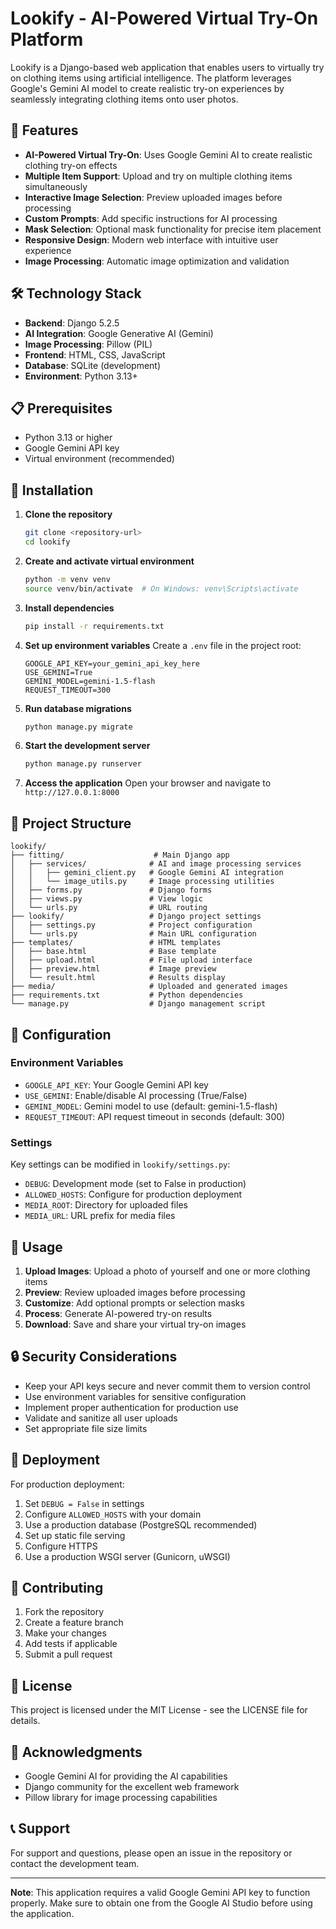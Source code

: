 # Lookify - AI-Powered Virtual Try-On Platform

Lookify is a Django-based web application that enables users to virtually try on clothing items using artificial intelligence. The platform leverages Google's Gemini AI model to create realistic try-on experiences by seamlessly integrating clothing items onto user photos.

## 🚀 Features

- **AI-Powered Virtual Try-On**: Uses Google Gemini AI to create realistic clothing try-on effects
- **Multiple Item Support**: Upload and try on multiple clothing items simultaneously
- **Interactive Image Selection**: Preview uploaded images before processing
- **Custom Prompts**: Add specific instructions for AI processing
- **Mask Selection**: Optional mask functionality for precise item placement
- **Responsive Design**: Modern web interface with intuitive user experience
- **Image Processing**: Automatic image optimization and validation

## 🛠️ Technology Stack

- **Backend**: Django 5.2.5
- **AI Integration**: Google Generative AI (Gemini)
- **Image Processing**: Pillow (PIL)
- **Frontend**: HTML, CSS, JavaScript
- **Database**: SQLite (development)
- **Environment**: Python 3.13+

## 📋 Prerequisites

- Python 3.13 or higher
- Google Gemini API key
- Virtual environment (recommended)

## 🚀 Installation

1. **Clone the repository**
   ```bash
   git clone <repository-url>
   cd lookify
   ```

2. **Create and activate virtual environment**
   ```bash
   python -m venv venv
   source venv/bin/activate  # On Windows: venv\Scripts\activate
   ```

3. **Install dependencies**
   ```bash
   pip install -r requirements.txt
   ```

4. **Set up environment variables**
   Create a `.env` file in the project root:
   ```env
   GOOGLE_API_KEY=your_gemini_api_key_here
   USE_GEMINI=True
   GEMINI_MODEL=gemini-1.5-flash
   REQUEST_TIMEOUT=300
   ```

5. **Run database migrations**
   ```bash
   python manage.py migrate
   ```

6. **Start the development server**
   ```bash
   python manage.py runserver
   ```

7. **Access the application**
   Open your browser and navigate to `http://127.0.0.1:8000`

## 📁 Project Structure

```
lookify/
├── fitting/                    # Main Django app
│   ├── services/              # AI and image processing services
│   │   ├── gemini_client.py   # Google Gemini AI integration
│   │   └── image_utils.py     # Image processing utilities
│   ├── forms.py               # Django forms
│   ├── views.py               # View logic
│   └── urls.py                # URL routing
├── lookify/                   # Django project settings
│   ├── settings.py            # Project configuration
│   └── urls.py                # Main URL configuration
├── templates/                 # HTML templates
│   ├── base.html              # Base template
│   ├── upload.html            # File upload interface
│   ├── preview.html           # Image preview
│   └── result.html            # Results display
├── media/                     # Uploaded and generated images
├── requirements.txt           # Python dependencies
└── manage.py                  # Django management script
```

## 🔧 Configuration

### Environment Variables

- `GOOGLE_API_KEY`: Your Google Gemini API key
- `USE_GEMINI`: Enable/disable AI processing (True/False)
- `GEMINI_MODEL`: Gemini model to use (default: gemini-1.5-flash)
- `REQUEST_TIMEOUT`: API request timeout in seconds (default: 300)

### Settings

Key settings can be modified in `lookify/settings.py`:
- `DEBUG`: Development mode (set to False in production)
- `ALLOWED_HOSTS`: Configure for production deployment
- `MEDIA_ROOT`: Directory for uploaded files
- `MEDIA_URL`: URL prefix for media files

## 🎯 Usage

1. **Upload Images**: Upload a photo of yourself and one or more clothing items
2. **Preview**: Review uploaded images before processing
3. **Customize**: Add optional prompts or selection masks
4. **Process**: Generate AI-powered try-on results
5. **Download**: Save and share your virtual try-on images

## 🔒 Security Considerations

- Keep your API keys secure and never commit them to version control
- Use environment variables for sensitive configuration
- Implement proper authentication for production use
- Validate and sanitize all user uploads
- Set appropriate file size limits

## 🚀 Deployment

For production deployment:

1. Set `DEBUG = False` in settings
2. Configure `ALLOWED_HOSTS` with your domain
3. Use a production database (PostgreSQL recommended)
4. Set up static file serving
5. Configure HTTPS
6. Use a production WSGI server (Gunicorn, uWSGI)

## 🤝 Contributing

1. Fork the repository
2. Create a feature branch
3. Make your changes
4. Add tests if applicable
5. Submit a pull request

## 📄 License

This project is licensed under the MIT License - see the LICENSE file for details.

## 🙏 Acknowledgments

- Google Gemini AI for providing the AI capabilities
- Django community for the excellent web framework
- Pillow library for image processing capabilities

## 📞 Support

For support and questions, please open an issue in the repository or contact the development team.

---

**Note**: This application requires a valid Google Gemini API key to function properly. Make sure to obtain one from the Google AI Studio before using the application.
